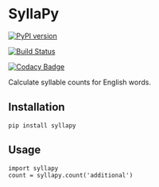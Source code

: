SyllaPy
=======

[![PyPI version](https://badge.fury.io/py/syllapy.svg)](https://badge.fury.io/py/syllapy)

[![Build Status](https://travis-ci.org/mholtzscher/syllapy.svg?branch=master)](https://travis-ci.org/mholtzscher/syllapy)

[![Codacy Badge](https://api.codacy.com/project/badge/Grade/53a762a9d4ef40ee92fea927774dfc9f)](https://www.codacy.com/app/mholtzscher/syllapy?utm_source=github.com&amp;utm_medium=referral&amp;utm_content=mholtzscher/syllapy&amp;utm_campaign=Badge_Grade)

Calculate syllable counts for English words.


Installation
------------

``` {.sourceCode .python}
pip install syllapy
```

Usage
-----

``` {.sourceCode .python}
import syllapy
count = syllapy.count('additional')
```

